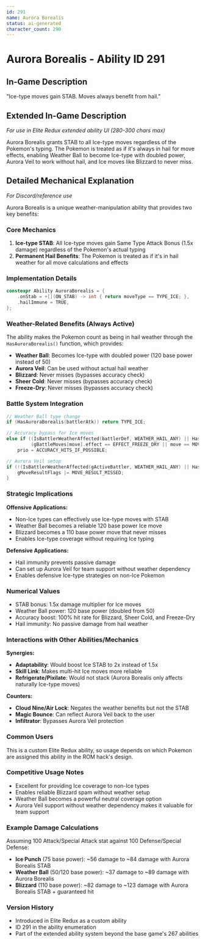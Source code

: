 ```yaml
---
id: 291
name: Aurora Borealis
status: ai-generated
character_count: 290
---
```


# Aurora Borealis - Ability ID 291

## In-Game Description
"Ice-type moves gain STAB. Moves always benefit from hail."

## Extended In-Game Description
*For use in Elite Redux extended ability UI (280-300 chars max)*

Aurora Borealis grants STAB to all Ice-type moves regardless of the Pokemon's typing. The Pokemon is treated as if it's always in hail for move effects, enabling Weather Ball to become Ice-type with doubled power, Aurora Veil to work without hail, and Ice moves like Blizzard to never miss.

## Detailed Mechanical Explanation
*For Discord/reference use*

Aurora Borealis is a unique weather-manipulation ability that provides two key benefits:

### Core Mechanics

1. **Ice-type STAB**: All Ice-type moves gain Same Type Attack Bonus (1.5x damage) regardless of the Pokemon's actual typing
2. **Permanent Hail Benefits**: The Pokemon is treated as if it's in hail weather for all move calculations and effects

### Implementation Details

```cpp
constexpr Ability AuroraBorealis = {
    .onStab = +[](ON_STAB) -> int { return moveType == TYPE_ICE; },
    .hailImmune = TRUE,
};
```

### Weather-Related Benefits (Always Active)

The ability makes the Pokemon count as being in hail weather through the `HasAuroraBorealis()` function, which provides:

- **Weather Ball**: Becomes Ice-type with doubled power (120 base power instead of 50)
- **Aurora Veil**: Can be used without actual hail weather
- **Blizzard**: Never misses (bypasses accuracy check)
- **Sheer Cold**: Never misses (bypasses accuracy check) 
- **Freeze-Dry**: Never misses (bypasses accuracy check)

### Battle System Integration

```cpp
// Weather Ball type change
if (HasAuroraBorealis(battlerAtk)) return TYPE_ICE;

// Accuracy bypass for Ice moves
else if ((IsBattlerWeatherAffected(battlerDef, WEATHER_HAIL_ANY) || HasAuroraBorealis(battlerAtk)) &&
         (gBattleMoves[move].effect == EFFECT_FREEZE_DRY || move == MOVE_SHEER_COLD || move == MOVE_BLIZZARD))
    prio = ACCURACY_HITS_IF_POSSIBLE;

// Aurora Veil setup
if (!(IsBattlerWeatherAffected(gActiveBattler, WEATHER_HAIL_ANY) || HasAuroraBorealis(gActiveBattler))) {
    gMoveResultFlags |= MOVE_RESULT_MISSED;
}
```

### Strategic Implications

**Offensive Applications:**
- Non-Ice types can effectively use Ice-type moves with STAB
- Weather Ball becomes a reliable 120 base power Ice move
- Blizzard becomes a 110 base power move that never misses
- Enables Ice-type coverage without requiring Ice typing

**Defensive Applications:**
- Hail immunity prevents passive damage
- Can set up Aurora Veil for team support without weather dependency
- Enables defensive Ice-type strategies on non-Ice Pokemon

### Numerical Values
- STAB bonus: 1.5x damage multiplier for Ice moves
- Weather Ball power: 120 base power (doubled from 50)
- Accuracy boost: 100% hit rate for Blizzard, Sheer Cold, and Freeze-Dry
- Hail immunity: No passive damage from hail weather

### Interactions with Other Abilities/Mechanics

**Synergies:**
- **Adaptability**: Would boost Ice STAB to 2x instead of 1.5x
- **Skill Link**: Makes multi-hit Ice moves more reliable
- **Refrigerate/Pixilate**: Would not stack (Aurora Borealis only affects naturally Ice-type moves)

**Counters:**
- **Cloud Nine/Air Lock**: Negates the weather benefits but not the STAB
- **Magic Bounce**: Can reflect Aurora Veil back to the user
- **Infiltrator**: Bypasses Aurora Veil protection

### Common Users
This is a custom Elite Redux ability, so usage depends on which Pokemon are assigned this ability in the ROM hack's design.

### Competitive Usage Notes
- Excellent for providing Ice coverage to non-Ice types
- Enables reliable Blizzard spam without weather setup
- Weather Ball becomes a powerful neutral coverage option
- Aurora Veil support without weather dependency makes it valuable for team support

### Example Damage Calculations
Assuming 100 Attack/Special Attack stat against 100 Defense/Special Defense:

- **Ice Punch** (75 base power): ~56 damage to ~84 damage with Aurora Borealis STAB
- **Weather Ball** (50/120 base power): ~37 damage to ~89 damage with Aurora Borealis
- **Blizzard** (110 base power): ~82 damage to ~123 damage with Aurora Borealis STAB + guaranteed hit

### Version History
- Introduced in Elite Redux as a custom ability
- ID 291 in the ability enumeration
- Part of the extended ability system beyond the base game's 267 abilities